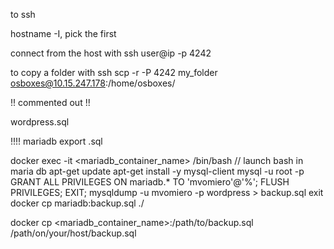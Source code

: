 to ssh

hostname -I, pick the first

connect from the host with 
ssh user@ip -p 4242

to copy a folder with ssh
scp -r -P 4242 my_folder osboxes@10.15.247.178:/home/osboxes/

!! commented out !!

wordpress.sql

!!!! mariadb export .sql

docker exec -it <mariadb_container_name> /bin/bash
// launch bash in maria db
apt-get update
apt-get install -y mysql-client
mysql -u root -p
GRANT ALL PRIVILEGES ON mariadb.* TO 'mvomiero'@'%';
FLUSH PRIVILEGES;
EXIT;
mysqldump -u mvomiero -p wordpress > backup.sql
exit
docker cp mariadb:backup.sql ./


docker cp <mariadb_container_name>:/path/to/backup.sql /path/on/your/host/backup.sql


